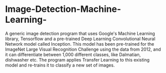# Image-Detection-Machine-Learning-
 A generic image detection program that uses Google's Machine Learning library, Tensorflow and a pre-trained Deep Learning Convolutional Neural Network model called Inception.  This model has been pre-trained for the ImageNet Large Visual Recognition Challenge using the data from 2012, and it can differentiate between 1,000 different classes, like Dalmatian, dishwasher etc. The program applies Transfer Learning to this existing model and re-trains it to classify a new set of images.
